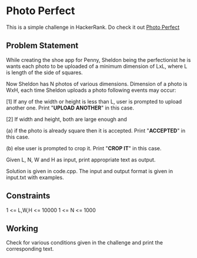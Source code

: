 # Photo Perfect
This is a simple challenge in HackerRank.
 Do check it out [Photo Perfect](https://www.hackerrank.com/contests/the-dakittio-code/challenges/photo-perfect/copy-from/1325709394)

 ## Problem Statement
 While creating the shoe app for Penny, Sheldon being the perfectionist he is wants each photo to be uploaded of a minimum dimension of LxL, where L is length of the side of squares.

Now Sheldon has N photos of various dimensions. Dimension of a photo is WxH, each time Sheldon uploads a photo following events may occur:

[1] If any of the width or height is less than L, user is prompted to upload another one. Print "**UPLOAD ANOTHER**" in this case.

[2] If width and height, both are large enough and

(a) if the photo is already square then it is accepted. Print "**ACCEPTED**" in this case.

(b) else user is prompted to crop it. Print "**CROP IT**" in this case.

Given L, N, W and H as input, print appropriate text as output.

Solution is given in code.cpp.
The input and output format is given in input.txt with examples.

## Constraints
1 <= L,W,H <= 10000 1 <= N <= 1000

## Working
Check for various conditions given in the challenge and print the corresponding text. 